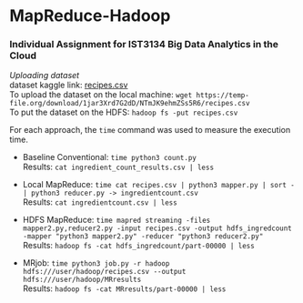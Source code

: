 # MapReduce-Hadoop
### Individual Assignment for IST3134 Big Data Analytics in the Cloud

_Uploading dataset_  
dataset kaggle link: [recipes.csv](https://www.kaggle.com/datasets/irkaal/foodcom-recipes-and-reviews?select=recipes.csv)  
To upload the dataset on the local machine: ```wget https://temp-file.org/download/1jar3Xrd7G2dD/NTmJK9ehmZSs5R6/recipes.csv```  
To put the dataset on the HDFS: ```hadoop fs -put recipes.csv```  

For each approach, the ```time``` command was used to measure the execution time.

* Baseline Conventional: ```time python3 count.py```  
  Results: ```cat ingredient_count_results.csv | less```
  
* Local MapReduce: ```time cat recipes.csv | python3 mapper.py | sort - | python3 reducer.py -> ingredientcount.csv```    
  Results: ```cat ingredientcount.csv | less```
  
* HDFS MapReduce: ```time mapred streaming -files mapper2.py,reducer2.py -input recipes.csv -output hdfs_ingredcount -mapper "python3 mapper2.py" -reducer "python3 reducer2.py" ```    
  Results: ```hadoop fs -cat hdfs_ingredcount/part-00000 | less```
  
* MRjob: ```time python3 job.py -r hadoop hdfs:///user/hadoop/recipes.csv --output hdfs:///user/hadoop/MRresults```    
  Results: ```hadoop fs -cat MRresults/part-00000 | less```
